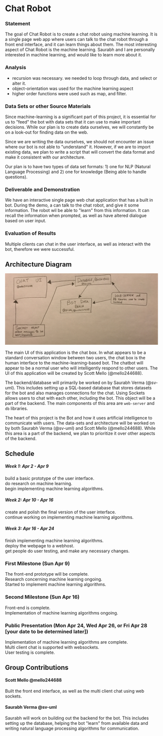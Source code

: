 # Chat Robot

### Statement
The goal of Chat Robot is to create a chat robot using machine learning. It is a single page web app where users can talk to the chat robot through a front end interface, and it can learn things about them. The most interesting aspect of Chat Robot is the machine learning. Saurabh and I are personally interested in machine learning, and would like to learn more about it.

### Analysis
- recursion was necessary. we needed to loop through data, and select or alter it.
- object-orientation was used for the machine learning aspect
- higher order functions were used such as map, and filter.


### Data Sets or other Source Materials
Since machine-learning is a significant part of this project, it is essential for us to "feed" the bot with data sets that it can use to make important decisions. While our plan is to create data ourselves, we will constantly be on a look-out for finding data on the web.

Since we are writing the data ourselves, we should not encounter an issue where our bot is not able to "understand" it. However, if we are to import existing data, we plan to write a script that will convert the data format and make it consistent with our architecture.

Our plan is to have two types of data set formats: 1) one for NLP (Natural Language Processing) and 2) one for knowledge (Being able to handle questions).

### Deliverable and Demonstration
We have an interactive single page web chat application that has a built in bot. During the demo, a can talk
to the chat robot, and give it some information. The robot wil be able to "learn" from this information. It can recall the information when prompted, as well as have altered dialogue based on user input.

### Evaluation of Results
Multiple clients can chat in the user interface, as well as interact with the bot, therefore we were successful.

## Architecture Diagram
![Architecture](/Architecture.jpg?raw=true "Architecture")

The main UI of this application is the chat box. In what appears to be a standard conversation window between two users, the chat box is the human interface to the machine-learning-based bot. The chatbot will appear to be a normal user who will intelligently respond to other users. The UI of this application will be created by Scott Mello (@mello244688).

The backend/database will primarily be worked on by Saurabh Verma (@sv-uml). This includes setting up a SQL-based database that stores datasets for the bot and also manages connections for the chat. Using Sockets allows users to chat with each other, including the bot. This object will be a part of the backend. The main components of this area are `web-server` and `db` libraries.

The heart of this project is the Bot and how it uses artificial intelligence to communicate with users. The data-sets and architecture will be worked on by both Saurabh Verma (@sv-uml) and Scott Mello (@mello244688). While this area is a part of the backend, we plan to prioritize it over other aspects of the backend.

## Schedule
##### Week 1: Apr 2 - Apr 9
build a basic prototype of the user interface.  
do research on machine learning.  
begin implementing machine learning algorithms.  
##### Week 2: Apr 10 - Apr 16
create and polish the final version of the user interface.  
continue working on implementing machine learning algorithms.  
##### Week 3: Apr 16 - Apr 24
finish implementing machine learning algorithms.  
deploy the webpage to a webhost.  
get people do user testing, and make any necessary changes.  


### First Milestone (Sun Apr 9)
The front-end prototype will be complete.  
Research concerning machine learning ongoing.  
Started to implement machine learning algorithms.  

### Second Milestone (Sun Apr 16)
Front-end is complete.  
Implementation of machine learning algorithms ongoing.  

### Public Presentation (Mon Apr 24, Wed Apr 26, or Fri Apr 28 [your date to be determined later])
Implementation of machine learning algorithms are complete.  
Multi client chat is supported with websockets.  
User testing is complete.

## Group Contributions

#### Scott Mello @mello244688
Built the front end interface, as well as the multi client chat using web sockets.

#### Saurabh Verma @sv-uml
Saurabh will work on building out the backend for the bot. This includes setting up the database, helping the bot "learn" from available data and writing natural language processing algorithms for communication.



